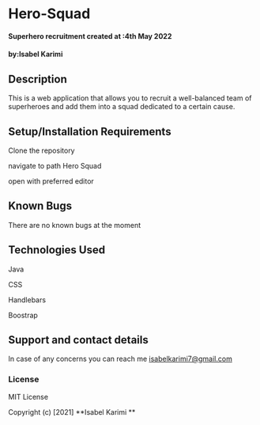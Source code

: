 # Hero-Squad
#### Superhero recruitment created at :4th May 2022

#### by:Isabel Karimi
## Description
This is a web application that allows you to recruit a well-balanced team of superheroes and add them into a squad dedicated to a certain cause.
## Setup/Installation Requirements
Clone the repository

navigate to path Hero Squad

open with preferred editor

## Known Bugs
There are no known bugs at the moment
## Technologies Used
Java

CSS 

Handlebars

Boostrap
## Support and contact details
In case of any concerns you can reach me
isabelkarimi7@gmail.com

### License

MIT License

Copyright (c) [2021] **Isabel Karimi
**
